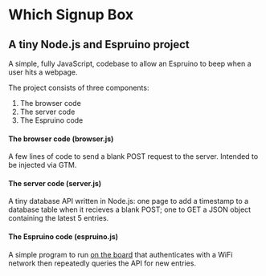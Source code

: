 # Which Signup Box
## A tiny Node.js and Espruino project

A simple, fully JavaScript, codebase to allow an Espruino to beep when a user hits a webpage.

The project consists of three components:

1. The browser code
2. The server code
3. The Espruino code

#### The browser code (browser.js)
A few lines of code to send a blank POST request to the server. Intended to be injected via GTM.

#### The server code (server.js)
A tiny database API written in Node.js: one page to add a timestamp to a database table when it recieves a blank POST; one to GET a JSON object containing the latest 5 entries.

#### The Espruino code (espruino.js)
A simple program to run [on the board](http://www.espruino.com/) that authenticates with a WiFi network then repeatedly queries the API for new entries.
